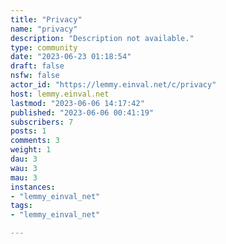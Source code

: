 ```yaml
---
title: "Privacy" 
name: "privacy"
description: "Description not available."
type: community
date: "2023-06-23 01:18:54"
draft: false
nsfw: false
actor_id: "https://lemmy.einval.net/c/privacy"
host: lemmy.einval.net
lastmod: "2023-06-06 14:17:42"
published: "2023-06-06 00:41:19"
subscribers: 7
posts: 1
comments: 3
weight: 1
dau: 3
wau: 3
mau: 3
instances:
- "lemmy_einval_net"
tags: 
- "lemmy_einval_net"

---
```

